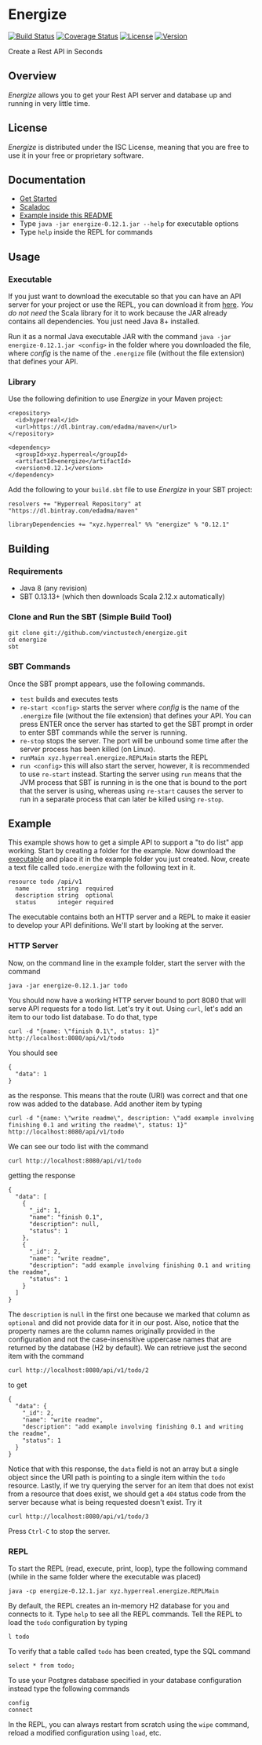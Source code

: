 # Energize

[![Build Status](https://travis-ci.org/vinctustech/energize.svg?branch=master)](https://travis-ci.org/vinctustech/energize)
[![Coverage Status](https://coveralls.io/repos/github/vinctustech/energize/badge.svg?branch=master)](https://coveralls.io/github/vinctustech/energize?branch=master)
[![License](https://img.shields.io/badge/license-ISC-blue.svg)](https://opensource.org/licenses/ISC)
[![Version](https://img.shields.io/badge/latest_release-v0.12.1-orange.svg)](https://www.scala-sbt.org/)

Create a Rest API in Seconds

Overview
--------

*Energize* allows you to get your Rest API server and database up and running in very little time.


License
-------

*Energize* is distributed under the ISC License, meaning that you are free to use it in your free or proprietary software.


Documentation
-------------

- [Get Started](http://vinctustech.github.io/energize)
- [Scaladoc](http://vinctustech.github.io/energize/api)
- [Example inside this README](http://github.com/vinctustech/energize#example)
- Type `java -jar energize-0.12.1.jar --help` for executable options
- Type `help` inside the REPL for commands


Usage
-----

### Executable

If you just want to download the executable so that you can have an API server for your project or use the REPL, you can download it from [here](https://dl.bintray.com/edadma/generic/energize-0.12.1.jar). *You do not need* the Scala library for it to work because the JAR already contains all dependencies. You just need Java 8+ installed.

Run it as a normal Java executable JAR with the command `java -jar energize-0.12.1.jar <config>` in the folder where you downloaded the file, where *config* is the name of the `.energize` file (without the file extension) that defines your API.

### Library

Use the following definition to use *Energize* in your Maven project:

	<repository>
	  <id>hyperreal</id>
	  <url>https://dl.bintray.com/edadma/maven</url>
	</repository>
	 
	<dependency>
	  <groupId>xyz.hyperreal</groupId>
	  <artifactId>energize</artifactId>
	  <version>0.12.1</version>
	</dependency>
	
Add the following to your `build.sbt` file to use *Energize* in your SBT project:

    resolvers += "Hyperreal Repository" at "https://dl.bintray.com/edadma/maven"
	 
    libraryDependencies += "xyz.hyperreal" %% "energize" % "0.12.1"


Building
--------

### Requirements

- Java 8 (any revision)
- SBT 0.13.13+ (which then downloads Scala 2.12.x automatically)

### Clone and Run the SBT (Simple Build Tool)

	git clone git://github.com/vinctustech/energize.git
	cd energize
	sbt
  
### SBT Commands

Once the SBT prompt appears, use the following commands.

- `test` builds and executes tests
- `re-start <config>` starts the server where *config* is the name of the `.energize` file (without the file extension) that defines your API. You can press ENTER once the server has started to get the SBT prompt in order to enter SBT commands while the server is running.
- `re-stop` stops the server. The port will be unbound some time after the server process has been killed (on Linux).
- `runMain xyz.hyperreal.energize.REPLMain` starts the REPL
- `run <config>` this will also start the server, however, it is recommended to use `re-start` instead. Starting the server using `run` means that the JVM process that SBT is running in is the one that is bound to the port that the server is using, whereas using `re-start` causes the server to run in a separate process that can later be killed using `re-stop`.


Example
-------

This example shows how to get a simple API to support a "to do list" app working. Start by creating a folder for the example. Now download the [executable](https://dl.bintray.com/edadma/generic/energize-0.12.1.jar) and place it in the example folder you just created. Now, create a text file called `todo.energize` with the following text in it.

	resource todo /api/v1
	  name        string  required
	  description string  optional
	  status      integer required

The executable contains both an HTTP server and a REPL to make it easier to develop your API definitions. We'll start by looking at the server.


### HTTP Server

Now, on the command line in the example folder, start the server with the command

    java -jar energize-0.12.1.jar todo
  
You should now have a working HTTP server bound to port 8080 that will serve API requests for a todo list. Let's try it out. Using `curl`, let's add an item to our todo list database. To do that, type

	curl -d "{name: \"finish 0.1\", status: 1}" http://localhost:8080/api/v1/todo

You should see

	{
	  "data": 1
	}

as the response. This means that the route (URI) was correct and that one row was added to the database. Add another item by typing

	curl -d "{name: \"write readme\", description: \"add example involving finishing 0.1 and writing the readme\", status: 1}" http://localhost:8080/api/v1/todo

We can see our todo list with the command

	curl http://localhost:8080/api/v1/todo
  
getting the response

	{
	  "data": [
	    {
	      "_id": 1,
	      "name": "finish 0.1",
	      "description": null,
	      "status": 1
	    },
	    {
	      "_id": 2,
	      "name": "write readme",
	      "description": "add example involving finishing 0.1 and writing the readme",
	      "status": 1
	    }
	  ]
	}

The `description` is `null` in the first one because we marked that column as `optional` and did not provide data for it in our post. Also, notice that the property names are the column names originally provided in the configuration and not the case-insensitive uppercase names that are returned by the database (H2 by default). We can retrieve just the second item with the command

	curl http://localhost:8080/api/v1/todo/2
  
to get

	{
	  "data": {
	    "_id": 2,
	    "name": "write readme",
	    "description": "add example involving finishing 0.1 and writing the readme",
	    "status": 1
	  }
	}

Notice that with this response, the `data` field is not an array but a single object since the URI path is pointing to a single item within the `todo` resource.  Lastly, if we try querying the server for an item that does not exist from a resource that does exist, we should get a `404` status code from the server because what is being requested doesn't exist. Try it

    curl http://localhost:8080/api/v1/todo/3

Press `Ctrl-C` to stop the server.


### REPL

To start the REPL (read, execute, print, loop), type the following command (while in the same folder where the executable was placed)

	java -cp energize-0.12.1.jar xyz.hyperreal.energize.REPLMain
  
By default, the REPL creates an in-memory H2 database for you and connects to it. Type `help` to see all the REPL commands. Tell the REPL to load the `todo` configuration by typing

	l todo
  
To verify that a table called `todo` has been created, type the SQL command

	select * from todo;
  
To use your Postgres database specified in your database configuration instead type the following commands

	config
	connect
  
In the REPL, you can always restart from scratch using the `wipe` command, reload a modified configuration using `load`, etc.
